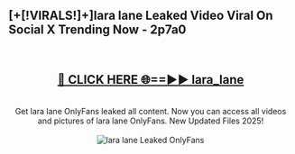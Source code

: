 <h2>[+[!VIRALS!]+]lara lane Leaked Video Viral On Social X Trending Now - 2p7a0</h2>
<br>
<div align="center">
<h2><a href="https://libra.edu.pl?lara_lane" rel="nofollow">🔴 CLICK HERE 🌐==►► lara_lane</a></h2>
<br>
Get lara lane OnlyFans leaked all content. Now you can access all videos and pictures of lara lane OnlyFans. New Updated Files 2025!
<br>
<br>
<a href="https://libra.edu.pl?lara_lane" rel="nofollow" data-target="animated-image.originalLink"><img src="https://i.ibb.co.com/WyWwxjT/player-gif2.gif" alt="lara lane Leaked OnlyFans" style="max-width: 100%; display: inline-block;" data-target="animated-image.originalImage"></a>
</div>
<br>